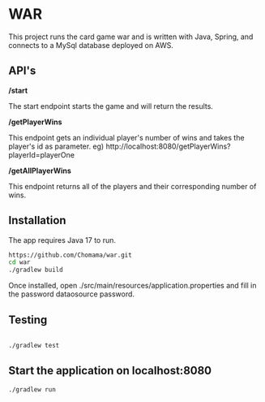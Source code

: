 # WAR

This project runs the card game war and is written with Java, Spring, and connects to a MySql database deployed on AWS.


## API's

**/start**

The start endpoint starts the game and will return the results. 

**/getPlayerWins**

This endpoint gets an individual player's number of wins and takes the player's id as parameter.
eg) http://localhost:8080/getPlayerWins?playerId=playerOne

**/getAllPlayerWins**

This endpoint returns all of the players and their corresponding number of wins.

## Installation 
The app requires Java 17 to run. 

```bash
https://github.com/Chomama/war.git
cd war
./gradlew build
```
Once installed, open ./src/main/resources/application.properties and fill in the password dataosource password.

## Testing

```bash

./gradlew test

```

## Start the application on localhost:8080

```
./gradlew run

```

